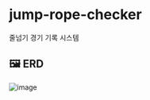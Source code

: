 # jump-rope-checker
줄넘기 경기 기록 시스템

## 🖼 ERD
![image](https://user-images.githubusercontent.com/84304802/225529860-84335906-f6f0-4d9b-848e-7ebe17c80e16.png)
